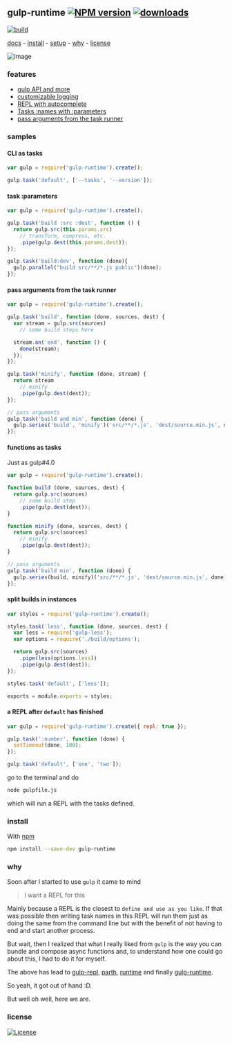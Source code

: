 ## gulp-runtime [![NPM version][badge-version]][npm] [![downloads][badge-downloads]][npm]

[![build][badge-build]][travis-build]

[docs](#docs) -
[install](#install) -
[setup](docs/#setup) -
[why](#why) -
[license](#license)

![image](https://cloud.githubusercontent.com/assets/7457705/17462066/db4d59f2-5ca0-11e6-8ff1-a48005398cac.png)

### features

 - [gulp API and more](docs/README.md#api)
 - [customizable logging](docs/README.md#customizable-logging)
 - [REPL with autocomplete](docs/README.md#repl)
 - [Tasks :names with :parameters](docs/README.md#tasks-with-parameters)
 - [pass arguments from the task runner](docs/README.md#task-arguments)

### samples

#### CLI as tasks

```js
var gulp = require('gulp-runtime').create();

gulp.task('default', ['--tasks', '--version']);
```

#### task :parameters

```js
var gulp = require('gulp-runtime').create();

gulp.task('build :src :dest', function () {
  return gulp.src(this.params.src)
    // transform, compress, etc.
    .pipe(gulp.dest(this.params.dest));
});

gulp.task('build:dev', function (done){
  gulp.parallel("build src/**/*.js public")(done);
});
```

#### pass arguments from the task runner

```js
var gulp = require('gulp-runtime').create();

gulp.task('build', function (done, sources, dest) {
  var stream = gulp.src(sources)
    // some build steps here

  stream.on('end', function () {
    done(stream);
  });
});

gulp.task('minify', function (done, stream) {
  return stream
    // minify
    .pipe(gulp.dest(dest));
});

// pass arguments
gulp.task('build and min', function (done) {
  gulp.series('build', 'minify')('src/**/*.js', 'dest/source.min.js', done);
});
```

#### functions as tasks

Just as gulp#4.0

```js
var gulp = require('gulp-runtime').create();

function build (done, sources, dest) {
  return gulp.src(sources)
    // some build step
    .pipe(gulp.dest(dest));
}

function minify (done, sources, dest) {
  return gulp.src(sources)
    // minify
    .pipe(gulp.dest(dest));
}

// pass arguments
gulp.task('build min', function (done) {
  gulp.series(build, minify)('src/**/*.js', 'dest/source.min.js', done);
});

```

#### split builds in instances

```js
var styles = require('gulp-runtime').create();

styles.task('less', function (done, sources, dest) {
  var less = require('gulp-less');
  var options = require('./build/options');

  return gulp.src(sources)
    .pipe(less(options.less))
    .pipe(gulp.dest(dest));
});

styles.task('default', ['less']);

exports = module.exports = styles;
```

#### a REPL after `default` has finished

```js
var gulp = require('gulp-runtime').create({ repl: true });

gulp.task(':number', function (done) {
  setTimeout(done, 100);
});

gulp.task('default', ['one', 'two']);
```

go to the terminal and do

```sh
node gulpfile.js
```

which will run a REPL with the tasks defined.

### install

With [npm][npm]

```sh
npm install --save-dev gulp-runtime
```

### why

Soon after I started to use `gulp` it came to mind

> I want a REPL for this

Mainly because a REPL is the closest to `define and use as you like`. If that was possible then writing task names in this REPL will run them just as doing the same from the command line but with the benefit of not having to end and start another process.

But wait, then I realized that what I really liked from `gulp` is the way you can bundle and compose async functions and, to understand how one could go about this, I had to do it for myself.

The above has lead to [gulp-repl][gulp-repl], [parth][parth], [runtime][runtime] and finally [gulp-runtime][npm].

So yeah, it got out of hand :D.

But well oh well, here we are.

### license

[![License][badge-license]][license]

<!-- links -->

[npm]: http://npmjs.com/gulp-runtime
[parth]: http://npmjs.com/parth
[license]: http://opensource.org/licenses/MIT
[vinylFs]: http://npmjs.com/vinyl-fs
[runtime]: http://github.com/stringparser/runtime
[gulp-repl]: http://github.com/stringparser/gulp-repl
[travis-build]: http://travis-ci.org/stringparser/gulp-runtime/builds

[badge-build]: http://img.shields.io/travis/stringparser/gulp-runtime/master.svg?style=flat-square
[badge-version]: http://img.shields.io/npm/v/gulp-runtime.svg?style=flat-square
[badge-license]: http://img.shields.io/npm/l/gulp-runtime.svg?style=flat-square
[badge-downloads]: http://img.shields.io/npm/dm/gulp-runtime.svg?style=flat-square
